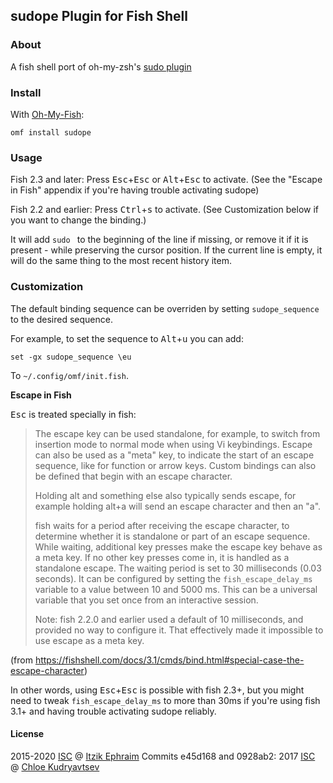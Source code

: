 ## sudope Plugin for Fish Shell

### About

A fish shell port of oh-my-zsh's [sudo plugin]

### Install

With [Oh-My-Fish]:
```fish
omf install sudope
```

### Usage

Fish 2.3 and later: Press <kbd>Esc</kbd>+<kbd>Esc</kbd> or <kbd>Alt</kbd>+<kbd>Esc</kbd> to activate.
(See the "Escape in Fish" appendix if you're having trouble activating sudope)

Fish 2.2 and earlier: Press <kbd>Ctrl</kbd>+<kbd>s</kbd> to activate.
(See Customization below if you want to change the binding.)

It will add `sudo ` to the beginning of the line if missing, or remove it if it is present - while preserving the cursor position.
If the current line is empty, it will do the same thing to the most recent history item.

### Customization

The default binding sequence can be overriden by setting `sudope_sequence` to the desired sequence.

For example, to set the sequence to <kbd>Alt</kbd>+<kbd>u</kbd> you can add:
```fish
set -gx sudope_sequence \eu
```
To `~/.config/omf/init.fish`.

**Escape in Fish**

<kbd>Esc</kbd> is treated specially in fish:

> The escape key can be used standalone, for example, to switch from insertion mode to normal mode when using Vi keybindings.
> Escape can also be used as a "meta" key, to indicate the start of an escape sequence, like for function or arrow keys. Custom bindings can also be defined that begin with an escape character.
>
> Holding alt and something else also typically sends escape, for example holding alt+a will send an escape character and then an "a".
>
> fish waits for a period after receiving the escape character, to determine whether it is standalone or part of an escape sequence. While waiting, additional key presses make the escape key behave as a meta key.
> If no other key presses come in, it is handled as a standalone escape. The waiting period is set to 30 milliseconds (0.03 seconds).
> It can be configured by setting the `fish_escape_delay_ms` variable to a value between 10 and 5000 ms.
> This can be a universal variable that you set once from an interactive session.
>
> Note: fish 2.2.0 and earlier used a default of 10 milliseconds, and provided no way to configure it. That effectively made it impossible to use escape as a meta key.

(from https://fishshell.com/docs/3.1/cmds/bind.html#special-case-the-escape-character)

In other words, using <kbd>Esc</kbd>+<kbd>Esc</kbd> is possible with fish 2.3+, but you might need to tweak `fish_escape_delay_ms` to more than 30ms if you're using fish 3.1+ and having trouble activating sudope reliably.

#### License

2015-2020 [ISC] @ [Itzik Ephraim]
Commits e45d168 and 0928ab2: 2017 [ISC] @ [Chloe Kudryavtsev]

[sudo plugin]: https://github.com/robbyrussell/oh-my-zsh/tree/master/plugins/sudo
[Oh-My-Fish]: https://github.com/oh-my-fish/oh-my-fish
[ISC]: http://cvsweb.openbsd.org/cgi-bin/cvsweb/src/share/misc/license.template?rev=HEAD
[Itzik Ephraim]: https://github.com/oranja
[Chloe Kudryavtsev]: https://github.com/5paceToast
